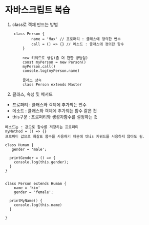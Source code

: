 # 자바스크립트 복습

1. class로 객체 만드는 방법
```
    class Person {
            name = 'Max' // 프로퍼티 : 클래스에 정의한 변수
            call = () => {} // 메소드 : 클래스에 정의한 함수
        }

        new 키워드로 생성(좀 더 편한 방법임)
        const myPerson = new Person()
        myPerson.call()
        console.log(myPerson.name)

        클래스 상속
        class Person extends Master
```

2. 클래스, 속성 및 메서드
- 프로퍼티 : 클래스와 객체에 추가되는 변수
- 메소드 : 클래스와 객체에 추가되는 함수 같은 것
- this구문 : 프로퍼티와 생성자함수를 설정하는 것
```
메소드는 : 값으로 함수를 저장하는 프로퍼티
myMethod = () => {}
프로퍼티 값으로 화살표 함수를 사용하기 때문에 this 키워드를 사용하지 않아도 됨.

class Human {
   gender = 'male';

  printGender = () => {
    console.log(this.gender);
  }
}


class Person extends Human {
    name = 'kim'
    gender = 'female';
  
  printMyName() {
    console.log(this.name)
  }
  
}
```
